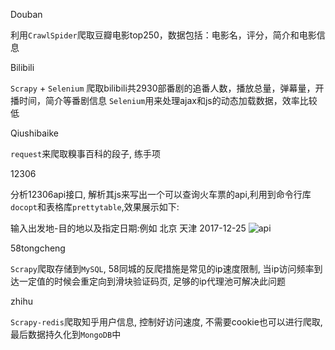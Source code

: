 Douban

利用`CrawlSpider`爬取豆瓣电影top250，数据包括：电影名，评分，简介和电影信息

Bilibili

`Scrapy` + `Selenium` 爬取bilibili共2930部番剧的追番人数，播放总量，弹幕量，开播时间，简介等番剧信息
`Selenium`用来处理ajax和js的动态加载数据，效率比较低

Qiushibaike

`request`来爬取糗事百科的段子, 练手项

12306

分析12306api接口, 解析其js来写出一个可以查询火车票的api,利用到命令行库`docopt`和表格库`prettytable`,效果展示如下:

输入出发地-目的地以及指定日期:例如 北京 天津 2017-12-25
![api](https://raw.githubusercontent.com/yycang/Pic/master/12306tickets.png)

58tongcheng

`Scrapy`爬取存储到`MySQL`, 58同城的反爬措施是常见的ip速度限制, 当ip访问频率到达一定值的时候会重定向到滑块验证码页, 足够的ip代理池可解决此问题

zhihu

`Scrapy-redis`爬取知乎用户信息, 控制好访问速度, 不需要cookie也可以进行爬取, 最后数据持久化到`MongoDB`中
